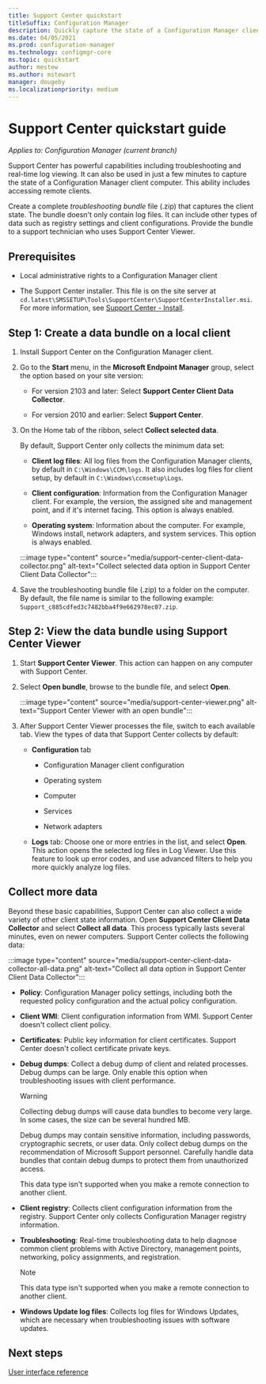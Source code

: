```yaml
---
title: Support Center quickstart
titleSuffix: Configuration Manager
description: Quickly capture the state of a Configuration Manager client for troubleshooting.
ms.date: 04/05/2021
ms.prod: configuration-manager
ms.technology: configmgr-core
ms.topic: quickstart
author: mestew
ms.author: mstewart
manager: dougeby
ms.localizationpriority: medium
---
```


# Support Center quickstart guide

*Applies to: Configuration Manager (current branch)*

Support Center has powerful capabilities including troubleshooting and real-time log viewing. It can also be used in just a few minutes to capture the state of a Configuration Manager client computer. This ability includes accessing remote clients.

Create a complete *troubleshooting bundle* file (.zip) that captures the client state. The bundle doesn't only contain log files. It can include other types of data such as registry settings and client configurations. Provide the bundle to a support technician who uses Support Center Viewer.

## Prerequisites

- Local administrative rights to a Configuration Manager client

- The Support Center installer. This file is on the site server at `cd.latest\SMSSETUP\Tools\SupportCenter\SupportCenterInstaller.msi`. For more information, see [Support Center - Install](support-center.md#install).

## Step 1: Create a data bundle on a local client

1. Install Support Center on the Configuration Manager client.

1. Go to the **Start** menu, in the **Microsoft Endpoint Manager** group, select the option based on your site version:

    - For version 2103 and later: Select **Support Center Client Data Collector**.

    - For version 2010 and earlier: Select **Support Center**.

1. On the Home tab of the ribbon, select **Collect selected data**.

    By default, Support Center only collects the minimum data set:

      - **Client log files**: All log files from the Configuration Manager clients, by default in `C:\Windows\CCM\logs`. It also includes log files for client setup, by default in `C:\Windows\ccmsetup\Logs`.

      - **Client configuration**: Information from the Configuration Manager client. For example, the version, the assigned site and management point, and if it's internet facing. This option is always enabled.

      - **Operating system**: Information about the computer. For example, Windows install, network adapters, and system services. This option is always enabled.

    :::image type="content" source="media/support-center-client-data-collector.png" alt-text="Collect selected data option in Support Center Client Data Collector":::

1. Save the troubleshooting bundle file (.zip) to a folder on the computer. By default, the file name is similar to the following example: `Support_c885cdfed3c7482bba4f9e662978ec07.zip`.

## Step 2: View the data bundle using Support Center Viewer

1. Start **Support Center Viewer**. This action can happen on any computer with Support Center.

1. Select **Open bundle**, browse to the bundle file, and select **Open**.

    :::image type="content" source="media/support-center-viewer.png" alt-text="Support Center Viewer with an open bundle":::

1. After Support Center Viewer processes the file, switch to each available tab. View the types of data that Support Center collects by default:

    - **Configuration** tab

        - Configuration Manager client configuration

        - Operating system

        - Computer

        - Services

        - Network adapters

    - **Logs** tab: Choose one or more entries in the list, and select **Open**. This action opens the selected log files in Log Viewer. Use this feature to look up error codes, and use advanced filters to help you more quickly analyze log files.

## Collect more data

Beyond these basic capabilities, Support Center can also collect a wide variety of other client state information. Open **Support Center Client Data Collector** and select **Collect all data**. This process typically lasts several minutes, even on newer computers. Support Center collects the following data:

:::image type="content" source="media/support-center-client-data-collector-all-data.png" alt-text="Collect all data option in Support Center Client Data Collector":::

- **Policy**: Configuration Manager policy settings, including both the requested policy configuration and the actual policy configuration.

- **Client WMI**: Client configuration information from WMI. Support Center doesn't collect client policy.

- **Certificates**: Public key information for client certificates. Support Center doesn't collect certificate private keys.

- **Debug dumps**: Collect a debug dump of client and related processes. Debug dumps can be large. Only enable this option when troubleshooting issues with client performance.

    > [!WARNING]
    > Collecting debug dumps will cause data bundles to become very large. In some cases, the size can be several hundred MB.
    >
    > Debug dumps may contain sensitive information, including passwords, cryptographic secrets, or user data. Only collect debug dumps on the recommendation of Microsoft Support personnel. Carefully handle data bundles that contain debug dumps to protect them from unauthorized access.
    >
    > This data type isn't supported when you make a remote connection to another client.

- **Client registry**: Collects client configuration information from the registry. Support Center only collects Configuration Manager registry information.

- **Troubleshooting**: Real-time troubleshooting data to help diagnose common client problems with Active Directory, management points, networking, policy assignments, and registration.

    > [!NOTE]
    > This data type isn't supported when you make a remote connection to another client.

- **Windows Update log files**: Collects log files for Windows Updates, which are necessary when troubleshooting issues with software updates.

## Next steps

[User interface reference](support-center-ui-reference.md)
